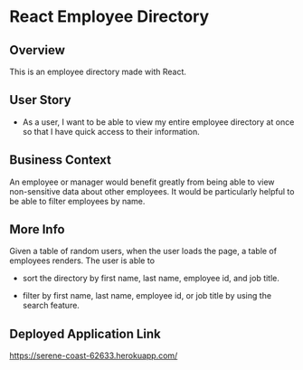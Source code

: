 # React Employee Directory

## Overview

This is an employee directory made with React.

## User Story

* As a user, I want to be able to view my entire employee directory at once so that I have quick access to their information.

## Business Context

An employee or manager would benefit greatly from being able to view non-sensitive data about other employees. It would be particularly helpful to be able to filter employees by name.

## More Info

Given a table of random users, when the user loads the page, a table of employees renders. The user is able to

  * sort the directory by first name, last name, employee id, and job title.

  * filter by first name, last name, employee id, or job title by using the search feature.

## Deployed Application Link

https://serene-coast-62633.herokuapp.com/